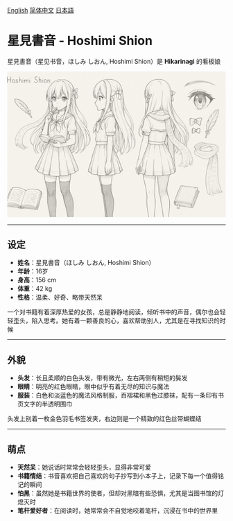 [English](README.md)
[简体中文](README.zh.md)
[日本語](README.ja.md)

# 星見書音 - Hoshimi Shion

星見書音（星见书音，ほしみ しおん, Hoshimi Shion）是 **Hikarinagi** 的看板娘

![Hoshimi Shion](./v9/2C7AF6DDA7327CD463C4CEB48CCF300E.png)

---

## 设定

- **姓名**：星見書音（ほしみ しおん, Hoshimi Shion）
- **年龄**：16岁
- **身高**：156 cm
- **体重**：42 kg
- **性格**：温柔、好奇、略带天然呆
  
一个对书籍有着深厚热爱的女孩，总是静静地阅读，倾听书中的声音，偶尔也会轻轻歪头，陷入思考。她有着一颗善良的心，喜欢帮助别人，尤其是在寻找知识的时候

---

## 外貌

- **头发**：长且柔顺的白色头发，带有微光，左右两侧有稍短的鬓发
- **眼睛**：明亮的红色眼睛，眼中似乎有着无尽的知识与魔法
- **服装**：白色和淡蓝色的魔法风格制服，百褶裙和黑色过膝袜，配有一条印有书页文字的半透明围巾

头发上别着一枚金色羽毛书签发夹，右边则是一个精致的红色丝带蝴蝶结

---

## 萌点

- **天然呆**：她说话时常常会轻轻歪头，显得非常可爱
- **书籍情结**：书音喜欢把自己喜欢的句子抄写到小本子上，记录下每一个值得铭记的瞬间
- **怕黑**：虽然她是书籍世界的使者，但却对黑暗有些恐惧，尤其是当图书馆的灯熄灭时
- **笔杆爱好者**：在阅读时，她常常会不自觉地咬着笔杆，沉浸在书中的世界里